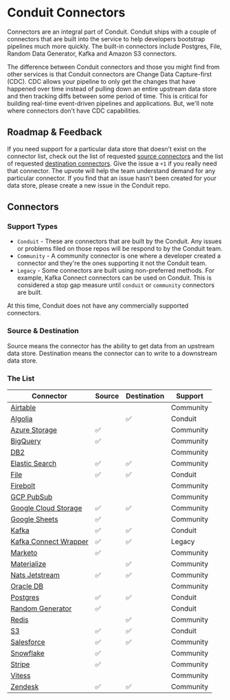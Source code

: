 # Conduit Connectors

Connectors are an integral part of Conduit. Conduit ships with a couple of connectors that are built into the service to help developers bootstrap pipelines much more quickly. The built-in connectors include Postgres, File, Random Data Generator, Kafka and Amazon S3 connectors.

The difference between Conduit connectors and those you might find from other services is that Conduit connectors are Change Data Capture-first (CDC). CDC allows your pipeline to only get the changes that have happened over time instead of pulling down an entire upstream data store and then tracking diffs between some period of time. This is critical for building real-time event-driven pipelines and applications. But, we'll note where connectors don't have CDC capabilities.


## Roadmap & Feedback

If you need support for a particular data store that doesn't exist on the connector list, check out the list of requested [source connectors](https://github.com/ConduitIO/conduit/issues?q=is%3Aissue+label%3Aconnector%3Asource+) and the list of requested [destination connectors](https://github.com/ConduitIO/conduit/issues?q=is%3Aissue+label%3Aconnector%3Adestination). Give the issue a `+1` if you really need that connector. The upvote will help the team understand demand for any particular connector. If you find that an issue hasn't been created for your data store, please create a new issue in the Conduit repo.

## Connectors

### Support Types

* `Conduit` - These are connectors that are built by the Conduit. Any issues or problems filed on those repos will be respond to by the Conduit team.
* `Community` - A community connector is one where a developer created a connector and they're the ones supporting it not the Conduit team.
* `Legacy` - Some connectors are built using non-preferred methods. For example, Kafka Connect connectors can be used on Conduit. This is considered a stop gap measure until `conduit` or `community` connectors are built.

At this time, Conduit does not have any commercially supported connectors.

### Source & Destination

Source means the connector has the ability to get data from an upstream data store. Destination means the connector can to write to a downstream data store.

### The List

| Connector | Source | Destination | Support |
|-----------|-------|----|-------------|
| [Airtable](https://github.com/conduitio-labs/conduit-connector-airtable) | | | Community |
| [Algolia](https://github.com/conduitio-labs/conduit-connector-algolia) | |✅ | Conduit |
| [Azure Storage](https://github.com/miquido/conduit-connector-azure-storage) |✅ | | Community |
| [BigQuery](https://github.com/conduitio-labs/conduit-connector-bigquery) |✅ | | Community |
| [DB2](https://github.com/conduitio-labs/conduit-connector-db2) | | | Community |
| [Elastic Search](https://github.com/conduitio-labs/conduit-connector-elasticsearch) |✅ |✅ | Community |
| [File](https://github.com/ConduitIO/conduit-connector-file) |✅ |✅ | Conduit |
| [Firebolt](https://github.com/conduitio-labs/conduit-connector-firebolt) | | | Community |
| [GCP PubSub](https://github.com/conduitio-labs/conduit-connector-gcp-pubsub) | | | Community |
| [Google Cloud Storage](https://github.com/conduitio-labs/conduit-connector-google-cloudstorage) |✅ |✅ | Community |
| [Google Sheets](https://github.com/conduitio-labs/conduit-connector-google-sheets) |✅ | | Community |
| [Kafka](https://github.com/ConduitIO/conduit-connector-kafka) |✅ |✅ | Conduit |
| [Kafka Connect Wrapper](https://github.com/ConduitIO/conduit-kafka-connect-wrapper) | ✅ | ✅ | Legacy |
| [Marketo](https://github.com/conduitio-labs/conduit-connector-marketo) |✅ | | Community |
| [Materialize](https://github.com/conduitio-labs/conduit-connector-materialize) | |✅ | Community |
| [Nats Jetstream](https://github.com/conduitio-labs/conduit-connector-nats-jetstream) |✅ |✅ | Community |
| [Oracle DB](https://github.com/conduitio-labs/conduit-connector-oracle) | | | Community |
| [Postgres](https://github.com/ConduitIO/conduit-connector-postgres)   |✅ |✅ | Conduit |
| [Random Generator](https://github.com/ConduitIO/conduit-connector-generator) |✅ | | Conduit |
| [Redis](https://github.com/conduitio-labs/conduit-connector-redis) ||✅ | Community |
| [S3](https://github.com/ConduitIO/conduit-connector-s3) |✅ |✅ | Conduit |
| [Salesforce](https://github.com/conduitio-labs/conduit-connector-salesforce) | ✅ | ✅ | Community |
| [Snowflake](https://github.com/conduitio-labs/conduit-connector-snowflake) |✅ | | Community |
| [Stripe](https://github.com/conduitio-labs/conduit-connector-stripe) |✅ | | Community |
| [Vitess](https://github.com/conduitio-labs/conduit-connector-vitess) || | Community |
| [Zendesk](https://github.com/conduitio-labs/conduit-connector-zendesk) |✅ |✅| Community |
